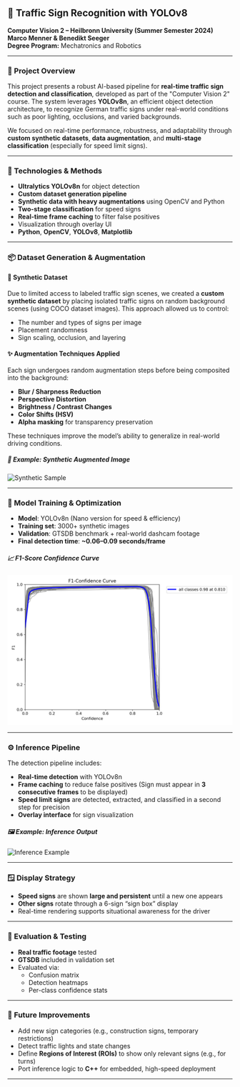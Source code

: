 ## 🚦 Traffic Sign Recognition with YOLOv8  
**Computer Vision 2 – Heilbronn University (Summer Semester 2024)**  
**Marco Menner & Benedikt Seeger**  
**Degree Program:** Mechatronics and Robotics  

---

### 📌 Project Overview

This project presents a robust AI-based pipeline for **real-time traffic sign detection and classification**, developed as part of the "Computer Vision 2" course. The system leverages **YOLOv8n**, an efficient object detection architecture, to recognize German traffic signs under real-world conditions such as poor lighting, occlusions, and varied backgrounds.

We focused on real-time performance, robustness, and adaptability through **custom synthetic datasets**, **data augmentation**, and **multi-stage classification** (especially for speed limit signs).

---

### 🧰 Technologies & Methods

- **Ultralytics YOLOv8n** for object detection  
- **Custom dataset generation pipeline**  
- **Synthetic data with heavy augmentations** using OpenCV and Python  
- **Two-stage classification** for speed signs  
- **Real-time frame caching** to filter false positives  
- Visualization through overlay UI  
- **Python**, **OpenCV**, **YOLOv8**, **Matplotlib**

---

### 📦 Dataset Generation & Augmentation

#### 🧪 Synthetic Dataset

Due to limited access to labeled traffic sign scenes, we created a **custom synthetic dataset** by placing isolated traffic signs on random background scenes (using COCO dataset images). This approach allowed us to control:

- The number and types of signs per image  
- Placement randomness  
- Sign scaling, occlusion, and layering  

#### ✨ Augmentation Techniques Applied

Each sign undergoes random augmentation steps before being composited into the background:

- **Blur / Sharpness Reduction**  
- **Perspective Distortion**  
- **Brightness / Contrast Changes**  
- **Color Shifts (HSV)**  
- **Alpha masking** for transparency preservation  

These techniques improve the model’s ability to generalize in real-world driving conditions.

##### 📸 Example: Synthetic Augmented Image  
![Synthetic Sample](data/example_synthetic_augmented.png)

---

### 🧠 Model Training & Optimization

- **Model**: YOLOv8n (Nano version for speed & efficiency)  
- **Training set**: 3000+ synthetic images  
- **Validation**: GTSDB benchmark + real-world dashcam footage  
- **Final detection time**: **~0.06–0.09 seconds/frame**

##### 📈 F1-Score Confidence Curve  
![F1 Curve](data/f1_curve.png)

---

### ⚙️ Inference Pipeline

The detection pipeline includes:

- **Real-time detection** with YOLOv8n  
- **Frame caching** to reduce false positives (Sign must appear in **3 consecutive frames** to be displayed)  
- **Speed limit signs** are detected, extracted, and classified in a second step for precision  
- **Overlay interface** for sign visualization  

##### 🖼️ Example: Inference Output  
![Inference Example](data/inference_output.png)

---

### 🪟 Display Strategy

- **Speed signs** are shown **large and persistent** until a new one appears  
- **Other signs** rotate through a 6-sign “sign box” display  
- Real-time rendering supports situational awareness for the driver  

---

### 🧪 Evaluation & Testing

- **Real traffic footage** tested  
- **GTSDB** included in validation set  
- Evaluated via:  
  - Confusion matrix  
  - Detection heatmaps  
  - Per-class confidence stats  

---

### 🚀 Future Improvements

- Add new sign categories (e.g., construction signs, temporary restrictions)  
- Detect traffic lights and state changes  
- Define **Regions of Interest (ROIs)** to show only relevant signs (e.g., for turns)  
- Port inference logic to **C++** for embedded, high-speed deployment  

---
